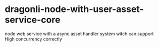 # dragonli-node-with-user-asset-service-core
node web service with a async asset handler system witch can support High concurrency correctly 
